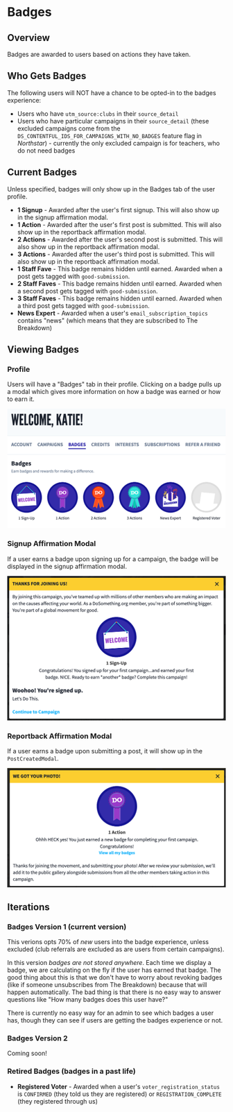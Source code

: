 # Badges

## Overview

Badges are awarded to users based on actions they have taken.

## Who Gets Badges

The following users will NOT have a chance to be opted-in to the badges experience:

-   Users who have `utm_source:clubs` in their `source_detail`
-   Users who have particular campaigns in their `source_detail` (these excluded campaigns come from the `DS_CONTENTFUL_IDS_FOR_CAMPAIGNS_WITH_NO_BADGES` feature flag in _Northstar_) - currently the only excluded campaign is for teachers, who do not need badges

## Current Badges

Unless specified, badges will only show up in the Badges tab of the user profile.

-   **1 Signup** - Awarded after the user's first signup. This will also show up in the signup affirmation modal.
-   **1 Action** - Awarded after the user's first post is submitted. This will also show up in the reportback affirmation modal.
-   **2 Actions** - Awarded after the user's second post is submitted. This will also show up in the reportback affirmation modal.
-   **3 Actions** - Awarded after the user's third post is submitted. This will also show up in the reportback affirmation modal.
-   **1 Staff Fave** - This badge remains hidden until earned. Awarded when a post gets tagged with `good-submission`.
-   **2 Staff Faves** - This badge remains hidden until earned. Awarded when a second post gets tagged with `good-submission`.
-   **3 Staff Faves** - This badge remains hidden until earned. Awarded when a third post gets tagged with `good-submission`.
-   **News Expert** - Awarded when a user's `email_subscription_topics` contains "news" (which means that they are subscribed to The Breakdown)

## Viewing Badges

### Profile

Users will have a "Badges" tab in their profile. Clicking on a badge pulls up a modal which gives more information on how a badge was earned or how to earn it.

![Badges Tab In Profile Example](../../.gitbook/assets/badges-tab.png)

### Signup Affirmation Modal

If a user earns a badge upon signing up for a campaign, the badge will be displayed in the signup affirmation modal.

![Badge In Signup Affirmation Modal Example](../../.gitbook/assets/badge-signup-affirmation.png)

### Reportback Affirmation Modal

If a user earns a badge upon submitting a post, it will show up in the `PostCreatedModal`.

![Badge In Post Created Modal Example](../../.gitbook/assets/badge-post-created-modal.png)

## Iterations

### Badges Version 1 (current version)

This verions opts 70% of _new_ users into the badge experience, unless excluded (club referrals are excluded as are users from certain campaigns).

In this version _badges are not stored anywhere_. Each time we display a badge, we are calculating on the fly if the user has earned that badge. The good thing about this is that we don't have to worry about revoking badges (like if someone unsubscribes from The Breakdown) because that will happen automatically. The bad thing is that there is no easy way to answer questions like "How many badges does this user have?"

There is currently no easy way for an admin to see which badges a user has, though they can see if users are getting the badges experience or not.

### Badges Version 2

Coming soon!

### Retired Badges (badges in a past life)

-   **Registered Voter** - Awarded when a user's `voter_registration_status` is `CONFIRMED` (they told us they are registered) or `REGISTRATION_COMPLETE` (they registered through us)
